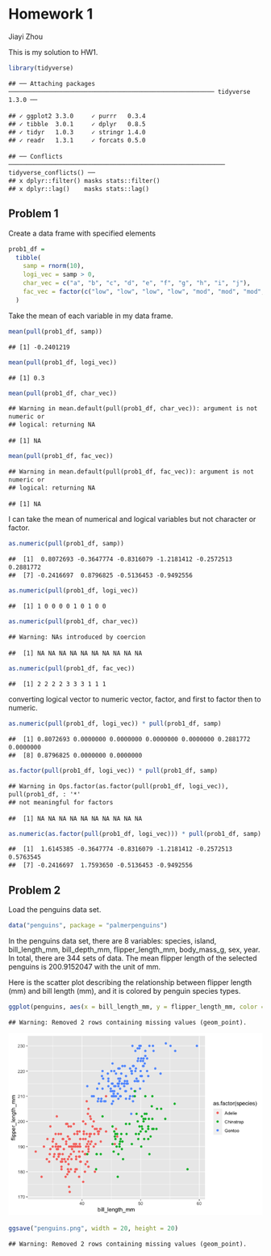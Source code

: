 Homework 1
================
Jiayi Zhou

This is my solution to HW1.

``` r
library(tidyverse)
```

    ## ── Attaching packages ───────────────────────────────────────────────────────── tidyverse 1.3.0 ──

    ## ✓ ggplot2 3.3.0     ✓ purrr   0.3.4
    ## ✓ tibble  3.0.1     ✓ dplyr   0.8.5
    ## ✓ tidyr   1.0.3     ✓ stringr 1.4.0
    ## ✓ readr   1.3.1     ✓ forcats 0.5.0

    ## ── Conflicts ──────────────────────────────────────────────────────────── tidyverse_conflicts() ──
    ## x dplyr::filter() masks stats::filter()
    ## x dplyr::lag()    masks stats::lag()

## Problem 1

Create a data frame with specified elements

``` r
prob1_df = 
  tibble(
    samp = rnorm(10),
    logi_vec = samp > 0,
    char_vec = c("a", "b", "c", "d", "e", "f", "g", "h", "i", "j"),
    fac_vec = factor(c("low", "low", "low", "low", "mod", "mod", "mod", "high", "high", "high"))
  )
```

Take the mean of each variable in my data frame.

``` r
mean(pull(prob1_df, samp))
```

    ## [1] -0.2401219

``` r
mean(pull(prob1_df, logi_vec))
```

    ## [1] 0.3

``` r
mean(pull(prob1_df, char_vec))
```

    ## Warning in mean.default(pull(prob1_df, char_vec)): argument is not numeric or
    ## logical: returning NA

    ## [1] NA

``` r
mean(pull(prob1_df, fac_vec))
```

    ## Warning in mean.default(pull(prob1_df, fac_vec)): argument is not numeric or
    ## logical: returning NA

    ## [1] NA

I can take the mean of numerical and logical variables but not character
or factor.

``` r
as.numeric(pull(prob1_df, samp))
```

    ##  [1]  0.8072693 -0.3647774 -0.8316079 -1.2181412 -0.2572513  0.2881772
    ##  [7] -0.2416697  0.8796825 -0.5136453 -0.9492556

``` r
as.numeric(pull(prob1_df, logi_vec))
```

    ##  [1] 1 0 0 0 0 1 0 1 0 0

``` r
as.numeric(pull(prob1_df, char_vec))
```

    ## Warning: NAs introduced by coercion

    ##  [1] NA NA NA NA NA NA NA NA NA NA

``` r
as.numeric(pull(prob1_df, fac_vec))
```

    ##  [1] 2 2 2 2 3 3 3 1 1 1

converting logical vector to numeric vector, factor, and first to factor
then to numeric.

``` r
as.numeric(pull(prob1_df, logi_vec)) * pull(prob1_df, samp)
```

    ##  [1] 0.8072693 0.0000000 0.0000000 0.0000000 0.0000000 0.2881772 0.0000000
    ##  [8] 0.8796825 0.0000000 0.0000000

``` r
as.factor(pull(prob1_df, logi_vec)) * pull(prob1_df, samp)
```

    ## Warning in Ops.factor(as.factor(pull(prob1_df, logi_vec)), pull(prob1_df, : '*'
    ## not meaningful for factors

    ##  [1] NA NA NA NA NA NA NA NA NA NA

``` r
as.numeric(as.factor(pull(prob1_df, logi_vec))) * pull(prob1_df, samp)
```

    ##  [1]  1.6145385 -0.3647774 -0.8316079 -1.2181412 -0.2572513  0.5763545
    ##  [7] -0.2416697  1.7593650 -0.5136453 -0.9492556

## Problem 2

Load the penguins data set.

``` r
data("penguins", package = "palmerpenguins")
```

In the penguins data set, there are 8 variables: species, island,
bill\_length\_mm, bill\_depth\_mm, flipper\_length\_mm, body\_mass\_g,
sex, year. In total, there are 344 sets of data. The mean flipper length
of the selected penguins is 200.9152047 with the unit of mm.

Here is the scatter plot describing the relationship between flipper
length (mm) and bill length (mm), and it is colored by penguin species
types.

``` r
ggplot(penguins, aes(x = bill_length_mm, y = flipper_length_mm, color = as.factor(species))) + geom_point()
```

    ## Warning: Removed 2 rows containing missing values (geom_point).

![](p8105_HW1_jz3336_files/figure-gfm/unnamed-chunk-2-1.png)<!-- -->

``` r
ggsave("penguins.png", width = 20, height = 20)
```

    ## Warning: Removed 2 rows containing missing values (geom_point).
